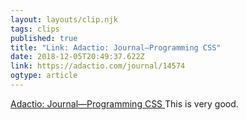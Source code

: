 ```yaml
---
layout: layouts/clip.njk 
tags: clips 
published: true 
title: "Link: Adactio: Journal—Programming CSS" 
date: 2018-12-05T20:49:37.622Z 
link: https://adactio.com/journal/14574 
ogtype: article 
---
```

[ Adactio: Journal—Programming CSS ]( https://adactio.com/journal/14574 ) 
This is very good.